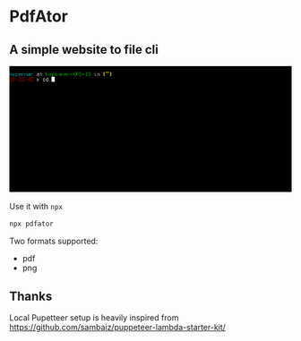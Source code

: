 # PdfAtor

## A simple website to file cli

![Alt text](doc/screen.gif?raw=true 'Screen')

Use it with `npx`

```sh
npx pdfator
```

Two formats supported:

* pdf
* png

## Thanks

Local Pupetteer setup is heavily inspired from https://github.com/sambaiz/puppeteer-lambda-starter-kit/
